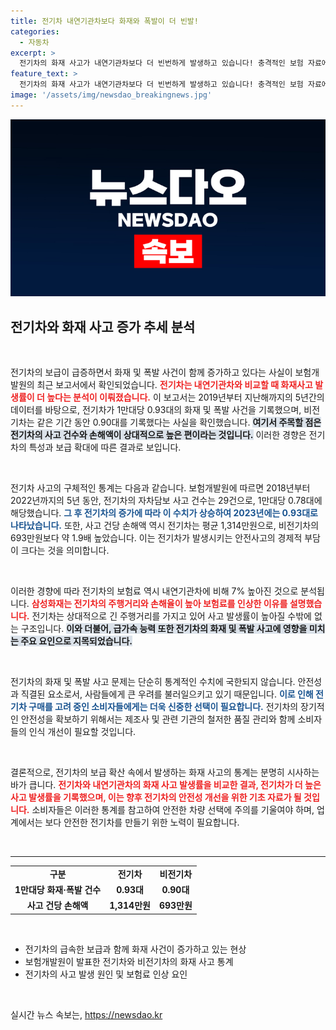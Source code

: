 ```yaml
---
title: 전기차 내연기관차보다 화재와 폭발이 더 빈발!
categories:
  - 자동차
excerpt: >
  전기차의 화재 사고가 내연기관차보다 더 빈번하게 발생하고 있습니다! 충격적인 보험 자료에 따르면, 전기차 1만대당 화재 사고는 0.93건으로, 비전기차는 0.90건입니다. 전기차가 증가함에 따라 보험료도 상승 중!
feature_text: >
  전기차의 화재 사고가 내연기관차보다 더 빈번하게 발생하고 있습니다! 충격적인 보험 자료에 따르면, 전기차 1만대당 화재 사고는 0.93건으로, 비전기차는 0.90건입니다. 전기차가 증가함에 따라 보험료도 상승 중!
image: '/assets/img/newsdao_breakingnews.jpg'
---
```


<p><img src="/assets/img/newsdao_breakingnews.jpg" alt="koreaapp 속보" /></p>

<h2 data-ke-size="size26">전기차와 화재 사고 증가 추세 분석</h2>

<p data-ke-size="size16">&nbsp;</p>

<p>전기차의 보급이 급증하면서 화재 및 폭발 사건이 함께 증가하고 있다는 사실이 보험개발원의 최근 보고서에서 확인되었습니다. <b><span style="color: #ee2323;">전기차는 내연기관차와 비교할 때 화재사고 발생률이 더 높다는 분석이 이뤄졌습니다.</span></b> 이 보고서는 2019년부터 지난해까지의 5년간의 데이터를 바탕으로, 전기차가 1만대당 0.93대의 화재 및 폭발 사건을 기록했으며, 비전기차는 같은 기간 동안 0.90대를 기록했다는 사실을 확인했습니다. <b><span style="background-color: #21538527;">여기서 주목할 점은 전기차의 사고 건수와 손해액이 상대적으로 높은 편이라는 것입니다.</span></b> 이러한 경향은 전기차의 특성과 보급 확대에 따른 결과로 보입니다.</p>

<p data-ke-size="size16">&nbsp;</p>

<p>전기차 사고의 구체적인 통계는 다음과 같습니다. 보험개발원에 따르면 2018년부터 2022년까지의 5년 동안, 전기차의 자차담보 사고 건수는 29건으로, 1만대당 0.78대에 해당했습니다. <b><span style="color: #1a5490;">그 후 전기차의 증가에 따라 이 수치가 상승하여 2023년에는 0.93대로 나타났습니다.</span></b> 또한, 사고 건당 손해액 역시 전기차는 평균 1,314만원으로, 비전기차의 693만원보다 약 1.9배 높았습니다. 이는 전기차가 발생시키는 안전사고의 경제적 부담이 크다는 것을 의미합니다. </p>

<p data-ke-size="size16">&nbsp;</p>

<p>이러한 경향에 따라 전기차의 보험료 역시 내연기관차에 비해 7% 높아진 것으로 분석됩니다. <b><span style="color: #ee2323;">삼성화재는 전기차의 주행거리와 손해율이 높아 보험료를 인상한 이유를 설명했습니다.</span></b> 전기차는 상대적으로 긴 주행거리를 가지고 있어 사고 발생률이 높아질 수밖에 없는 구조입니다. <b><span style="background-color: #21538527;">이와 더불어, 급가속 능력 또한 전기차의 화재 및 폭발 사고에 영향을 미치는 주요 요인으로 지목되었습니다.</span></b></p>

<p data-ke-size="size16">&nbsp;</p>

<p>전기차의 화재 및 폭발 사고 문제는 단순히 통계적인 수치에 국한되지 않습니다. 안전성과 직결된 요소로서, 사람들에게 큰 우려를 불러일으키고 있기 때문입니다. <b><span style="color: #1a5490;">이로 인해 전기차 구매를 고려 중인 소비자들에게는 더욱 신중한 선택이 필요합니다.</span></b> 전기차의 장기적인 안전성을 확보하기 위해서는 제조사 및 관련 기관의 철저한 품질 관리와 함께 소비자들의 인식 개선이 필요할 것입니다. </p>

<p data-ke-size="size16">&nbsp;</p>

<p>결론적으로, 전기차의 보급 확산 속에서 발생하는 화재 사고의 통계는 분명히 시사하는 바가 큽니다. <b><span style="color: #ee2323;">전기차와 내연기관차의 화재 사고 발생률을 비교한 결과, 전기차가 더 높은 사고 발생률을 기록했으며, 이는 향후 전기차의 안전성 개선을 위한 기초 자료가 될 것입니다.</span></b> 소비자들은 이러한 통계를 참고하여 안전한 차량 선택에 주의를 기울여야 하며, 업계에서는 보다 안전한 전기차를 만들기 위한 노력이 필요합니다.</p>

<p data-ke-size="size16">&nbsp;</p>

<hr />

<table style="width: 100%; border-collapse: collapse;">
    <tr>
        <td style="text-align: center; height: 17px;"><b>구분</b></td>
        <td style="text-align: center; height: 17px;"><b>전기차</b></td>
        <td style="text-align: center; height: 17px;"><b>비전기차</b></td>
    </tr>
    <tr>
        <td style="text-align: center; height: 17px;"><b>1만대당 화재·폭발 건수</b></td>
        <td style="text-align: center; height: 17px;"><b>0.93대</b></td>
        <td style="text-align: center; height: 17px;"><b>0.90대</b></td>
    </tr>
    <tr>
        <td style="text-align: center; height: 17px;"><b>사고 건당 손해액</b></td>
        <td style="text-align: center; height: 17px;"><b>1,314만원</b></td>
        <td style="text-align: center; height: 17px;"><b>693만원</b></td>
    </tr>
</table>

<p data-ke-size="size16">&nbsp;</p>

<ul>
    <li>전기차의 급속한 보급과 함께 화재 사건이 증가하고 있는 현상</li>
    <li>보험개발원이 발표한 전기차와 비전기차의 화재 사고 통계</li>
    <li>전기차의 사고 발생 원인 및 보험료 인상 요인</li>
</ul>

<p data-ke-size="size16">&nbsp;</p>
실시간 뉴스 속보는, <a href="https://newsdao.kr" rel="dofollow">https://newsdao.kr</a>


